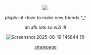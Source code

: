 <p align="center"

![.](https://komarev.com/ghpvc/?username=itarinn&color=A38560&label=people)









<p align="center"


plspls int i love to make new friends ^_^ 

<p align="center"

im afk lots so w2i !!! 

<p align="center"
  
![Screenshot 2025-06-19 145844 (1)](https://github.com/user-attachments/assets/23e96e7d-1f36-4e0b-93b7-4e48d349d80e)








<p align="center"








<p align="center"
  


[strawpage](https://twotimv.straw.page/)
</p

